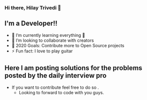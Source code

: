 ### Hi there, Hilay Trivedi 👋

## I'm a Developer!!

- 🌱 I’m currently learning everything 🤣
- 👯 I’m looking to collaborate with creators
- 🥅 2020 Goals: Contribute more to Open Source projects
- ⚡ Fun fact: I love to play guitar

## Here I am posting solutions for the problems posted by the daily interview pro

- If you want to contribute feel free to do so .
  - Looking to forward to code with you guys.
